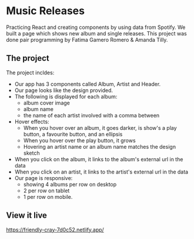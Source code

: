 # Music Releases
Practicing React and creating components by using data from Spotify. We built a page which shows new album and single releases. This project was done pair programming by Fatima Gamero Romero & Amanda Tilly.

## The project

The project incldes:

- Our app has 3 components called Album, Artist and Header.
- Our page looks like the design provided.
- The following is displayed for each album:
    - album cover image
    - album name
    - the name of each artist involved with a comma between
- Hover effects:
    - When you hover over an album, it goes darker, is show's a play button, a favourite button, and an ellipsis
    - When you hover over the play button, it grows
    - Hovering an artist name or an album name matches the design sketch
- When you click on the album, it links to the album's external url in the data
- When you click on an artist, it links to the artist's external url in the data
- Our page is responsive:
    - showing 4 albums per row on desktop
    - 2 per row on tablet
    - 1 per row on mobile.

## View it live

https://friendly-cray-7d0c52.netlify.app/
